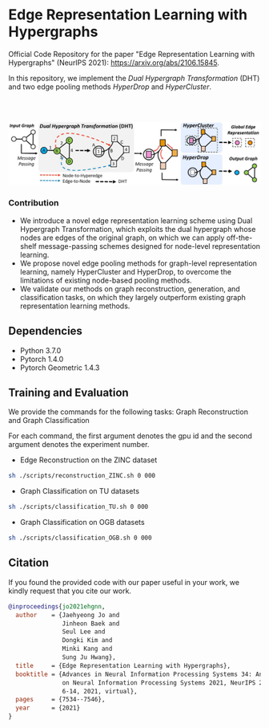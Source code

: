 # Edge Representation Learning with Hypergraphs

Official Code Repository for the paper "Edge Representation Learning with Hypergraphs" (NeurIPS 2021): https://arxiv.org/abs/2106.15845.

In this repository, we implement the *Dual Hypergraph Transformation* (DHT) and two edge pooling methods *HyperDrop* and *HyperCluster*.

<br/><br/>

<p align="center">
    <img width="750" src="assets/model_overview.jpg"/>
</p>

### Contribution

+ We introduce a novel edge representation learning scheme using Dual Hypergraph Transformation, which exploits the dual hypergraph whose nodes are edges of the original graph, on which we can apply off-the-shelf message-passing schemes designed for node-level representation learning.
+ We propose novel edge pooling methods for graph-level representation learning, namely HyperCluster and HyperDrop, to overcome the limitations of existing node-based pooling methods.
+ We validate our methods on graph reconstruction, generation, and classification tasks, on which they largely outperform existing graph representation learning methods.


## Dependencies

+ Python 3.7.0
+ Pytorch 1.4.0
+ Pytorch Geometric 1.4.3

## Training and Evaluation

We provide the commands for the following tasks: Graph Reconstruction and Graph Classification

For each command, the first argument denotes the gpu id and the second argument denotes the experiment number.

+ Edge Reconstruction on the ZINC dataset

```sh
sh ./scripts/reconstruction_ZINC.sh 0 000
```

+ Graph Classification on TU datasets

```sh
sh ./scripts/classification_TU.sh 0 000
```

+ Graph Classification on OGB datasets

```sh
sh ./scripts/classification_OGB.sh 0 000
```

## Citation

If you found the provided code with our paper useful in your work, we kindly request that you cite our work.

```BibTex
@inproceedings{jo2021ehgnn,
  author    = {Jaehyeong Jo and
               Jinheon Baek and
               Seul Lee and
               Dongki Kim and
               Minki Kang and
               Sung Ju Hwang},
  title     = {Edge Representation Learning with Hypergraphs},
  booktitle = {Advances in Neural Information Processing Systems 34: Annual Conference
               on Neural Information Processing Systems 2021, NeurIPS 2021, December
               6-14, 2021, virtual},
  pages     = {7534--7546},
  year      = {2021}
}
```